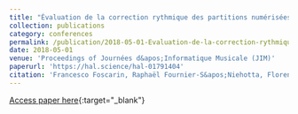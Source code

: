 ```yaml
---
title: "Évaluation de la correction rythmique des partitions numérisées"
collection: publications
category: conferences
permalink: /publication/2018-05-01-Evaluation-de-la-correction-rythmique-des-partitions-numerisees
date: 2018-05-01
venue: 'Proceedings of Journées d&apos;Informatique Musicale (JIM)'
paperurl: 'https://hal.science/hal-01791404'
citation: 'Francesco Foscarin, Raphaël Fournier-S&apos;Niehotta, Florent Jacquemard,  Philippe Rigaux, &quot;&amp;apos;Évaluation de la correction rythmique des partitions numérisées.&quot; In the proceedings of Journées d&amp;apos;Informatique Musicale (JIM), 2018.'
---
```

[Access paper here](https://hal.science/hal-01791404){:target="_blank"}
